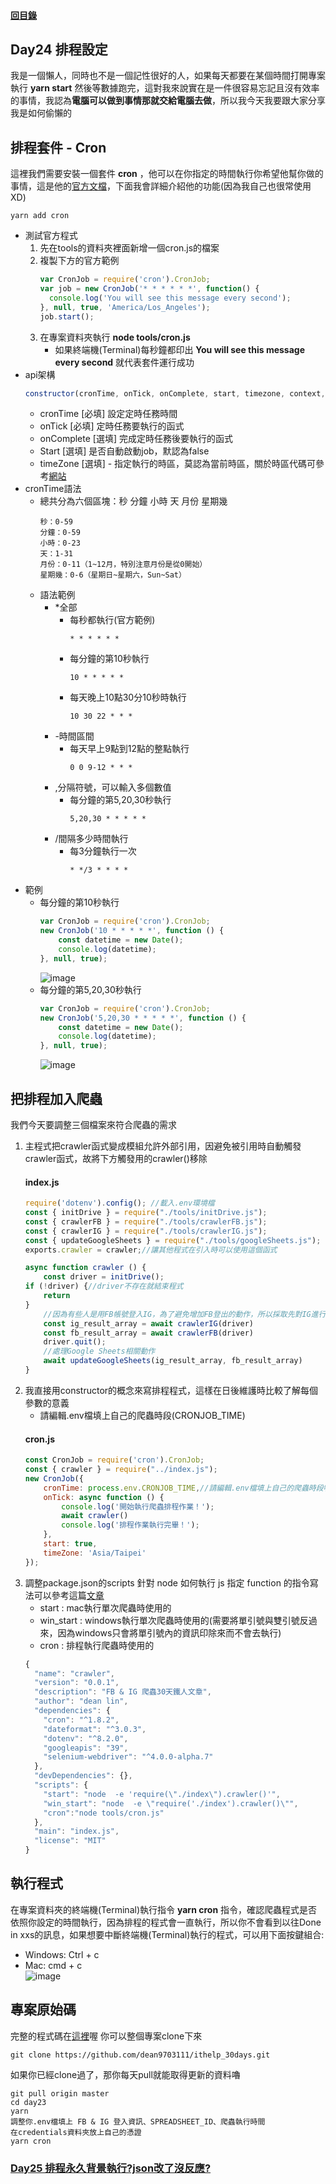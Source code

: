 #### [回目錄](../README.md)
## Day24 排程設定

我是一個懶人，同時也不是一個記性很好的人，如果每天都要在某個時間打開專案執行 **yarn start** 然後等數據跑完，這對我來說實在是一件很容易忘記且沒有效率的事情，我認為**電腦可以做到事情那就交給電腦去做**，所以我今天我要跟大家分享我是如何偷懶的

排程套件 - Cron
----
這裡我們需要安裝一個套件 **cron** ，他可以在你指定的時間執行你希望他幫你做的事情，這是他的[官方文檔](https://www.npmjs.com/package/cron)，下面我會詳細介紹他的功能(因為我自己也很常使用XD)  
```
yarn add cron
```
* 測試官方程式
    1. 先在tools的資料夾裡面新增一個cron.js的檔案
    2. 複製下方的官方範例
        ```js
        var CronJob = require('cron').CronJob;
        var job = new CronJob('* * * * * *', function() {
          console.log('You will see this message every second');
        }, null, true, 'America/Los_Angeles');
        job.start();
        ```
    3. 在專案資料夾執行 **node tools/cron.js**
        * 如果終端機(Terminal)每秒鐘都印出 **You will see this message every second** 就代表套件運行成功
* api架構
    ```js
    constructor(cronTime, onTick, onComplete, start, timezone, context, runOnInit, unrefTimeout)
    ```
    * cronTime [必填] 設定定時任務時間
    * onTick [必填] 定時任務要執行的函式
    * onComplete [選填] 完成定時任務後要執行的函式
    * Start [選填] 是否自動啟動job，默認為false
    * timeZone [選填] - 指定執行的時區，莫認為當前時區，關於時區代碼可參考[網站](https://www.zeitverschiebung.net/en/)
* cronTime語法
    * 總共分為六個區塊：秒 分鐘 小時 天 月份 星期幾
        ```
        秒：0-59
        分鐘：0-59
        小時：0-23
        天：1-31
        月份：0-11（1~12月，特別注意月份是從0開始）
        星期幾：0-6（星期日~星期六，Sun~Sat）
        ```
    * 語法範例
        * *全部
            * 每秒都執行(官方範例)
                ```
                * * * * * *
                ```
            * 每分鐘的第10秒執行
                ```
                10 * * * * *
                ```
            * 每天晚上10點30分10秒時執行
                ```
                10 30 22 * * *
                ```
        * -時間區間
            * 每天早上9點到12點的整點執行
                ```
                0 0 9-12 * * *
                ```
        * ,分隔符號，可以輸入多個數值
            * 每分鐘的第5,20,30秒執行
                ```
                5,20,30 * * * * *
                ```
        *  /間隔多少時間執行
            * 每3分鐘執行一次
                ```
                * */3 * * * *
                ```
* 範例
    * 每分鐘的第10秒執行
        ```js
        var CronJob = require('cron').CronJob;
        new CronJob('10 * * * * *', function () {
            const datetime = new Date();
            console.log(datetime);
        }, null, true);
        ```        
        ![image](./article_img/min.png)
    * 每分鐘的第5,20,30秒執行
        ```js
        var CronJob = require('cron').CronJob;
        new CronJob('5,20,30 * * * * *', function () {
            const datetime = new Date();
            console.log(datetime);
        }, null, true);
        ```
        ![image](./article_img/second.png)

把排程加入爬蟲
----
我們今天要調整三個檔案來符合爬蟲的需求  
1. 主程式把crawler函式變成模組允許外部引用，因避免被引用時自動觸發crawler函式，故將下方觸發用的crawler()移除
    #### index.js
    ```js
    require('dotenv').config(); //載入.env環境檔
    const { initDrive } = require("./tools/initDrive.js");
    const { crawlerFB } = require("./tools/crawlerFB.js");
    const { crawlerIG } = require("./tools/crawlerIG.js");
    const { updateGoogleSheets } = require("./tools/googleSheets.js");
    exports.crawler = crawler;//讓其他程式在引入時可以使用這個函式

    async function crawler () {
        const driver = initDrive();
    if (!driver) {//driver不存在就結束程式
        return
    }
        //因為有些人是用FB帳號登入IG，為了避免增加FB登出的動作，所以採取先對IG進行爬蟲
        const ig_result_array = await crawlerIG(driver)
        const fb_result_array = await crawlerFB(driver)
        driver.quit();
        //處理Google Sheets相關動作
        await updateGoogleSheets(ig_result_array, fb_result_array)
    }
    ```
2. 我直接用constructor的概念來寫排程程式，這樣在日後維護時比較了解每個參數的意義
    * 請編輯.env檔填上自己的爬蟲時段(CRONJOB_TIME)
    #### cron.js
    ```js
    const CronJob = require('cron').CronJob;
    const { crawler } = require("../index.js");
    new CronJob({
        cronTime: process.env.CRONJOB_TIME,//請編輯.env檔填上自己的爬蟲時段喔
        onTick: async function () {
            console.log('開始執行爬蟲排程作業！');
            await crawler()
            console.log('排程作業執行完畢！');
        },
        start: true,
        timeZone: 'Asia/Taipei'
    });
    ```
3. 調整package.json的scripts
    針對 node 如何執行 js 指定 function 的指令寫法可以參考這篇[文章](https://stackoverflow.com/questions/30782693/run-function-in-script-from-command-line-node-js)
    * start : mac執行單次爬蟲時使用的
    * win_start : windows執行單次爬蟲時使用的(需要將單引號與雙引號反過來，因為windows只會將單引號內的資訊印除來而不會去執行)
    * cron : 排程執行爬蟲時使用的
    ```js
    {
      "name": "crawler",
      "version": "0.0.1",
      "description": "FB & IG 爬蟲30天鐵人文章",
      "author": "dean lin",
      "dependencies": {
        "cron": "^1.8.2",
        "dateformat": "^3.0.3",
        "dotenv": "^8.2.0",
        "googleapis": "39",
        "selenium-webdriver": "^4.0.0-alpha.7"
      },
      "devDependencies": {},
      "scripts": {
        "start": "node  -e 'require(\"./index\").crawler()'",
        "win_start": "node  -e \"require('./index').crawler()\"",
        "cron":"node tools/cron.js"
      },
      "main": "index.js",
      "license": "MIT"
    }
    ```

執行程式
----
在專案資料夾的終端機(Terminal)執行指令 **yarn cron** 指令，確認爬蟲程式是否依照你設定的時間執行，因為排程的程式會一直執行，所以你不會看到以往Done in xxs的訊息，如果想要中斷終端機(Terminal)執行的程式，可以用下面按鍵組合:
* Windows: Ctrl + c
* Mac: cmd + c  
![image](./article_img/terminal.png)



專案原始碼
----
完整的程式碼在[這裡](https://github.com/dean9703111/ithelp_30days/day23)喔
你可以整個專案clone下來  
```
git clone https://github.com/dean9703111/ithelp_30days.git
```
如果你已經clone過了，那你每天pull就能取得更新的資料嚕  
```
git pull origin master
cd day23
yarn
調整你.env檔填上 FB & IG 登入資訊、SPREADSHEET_ID、爬蟲執行時間
在credentials資料夾放上自己的憑證
yarn cron
```
### [Day25 排程永久背景執行?json改了沒反應?](/day25/README.md)